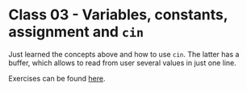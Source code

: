 # Class 03 - Variables, constants, assignment and `cin`

Just learned the concepts above and how to use `cin`. The latter has a buffer, which allows to read from user several values in just one line.

Exercises can be found [here](https://github.com/JudsonSS/ProgComp/blob/master/Labs/Lab03/Lab03.pdf).
